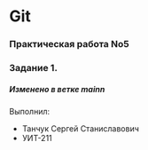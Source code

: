 # Git
### Практическая работа No5
### Задание 1.
##### Изменено в ветке mainn


Выполнил:
* Танчук Сергей Станиславович
* УИТ-211
